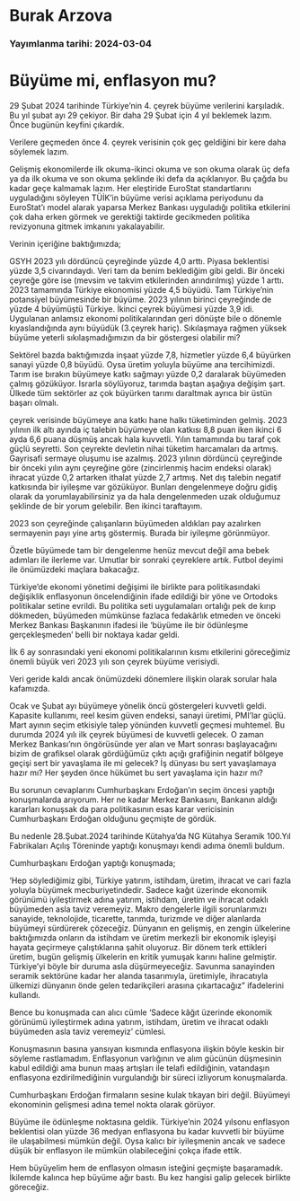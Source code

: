 # Burak Arzova

### Yayımlanma tarihi: 2024-03-04

# Büyüme mi, enflasyon mu?

29 Şubat 2024 tarihinde Türkiye’nin 4. çeyrek büyüme verilerini karşıladık. Bu yıl şubat ayı 29 çekiyor. Bir daha 29 Şubat için 4 yıl beklemek lazım. Önce bugünün keyfini çıkardık.

Verilere geçmeden önce 4. çeyrek verisinin çok geç geldiğini bir kere daha söylemek lazım.

Gelişmiş ekonomilerde ilk okuma-ikinci okuma ve son okuma olarak üç defa ya da ilk okuma ve son okuma şeklinde iki defa da açıklanıyor. Bu çağda bu kadar geçe kalmamak lazım. Her eleştiride EuroStat standartlarını uyguladığını söyleyen TÜİK’in büyüme verisi açıklama periyodunu da EuroStat’ı model alarak yaparsa Merkez Bankası uyguladığı politika etkilerini çok daha erken görmek ve gerektiği taktirde gecikmeden politika revizyonuna gitmek imkanını yakalayabilir.

Verinin içeriğine baktığımızda;

GSYH 2023 yılı dördüncü çeyreğinde yüzde 4,0 arttı. Piyasa beklentisi yüzde 3,5 civarındaydı. Veri tam da benim beklediğim gibi geldi. Bir önceki çeyreğe göre ise (mevsim ve takvim etkilerinden arındırılmış) yüzde 1 arttı. 2023 tamamında Türkiye ekonomisi yüzde 4,5 büyüdü. Tam Türkiye’nin potansiyel büyümesinde bir büyüme. 2023 yılının birinci çeyreğinde de yüzde 4 büyümüştü Türkiye. İkinci çeyrek büyümesi yüzde 3,9 idi. Uygulanan anlamsız ekonomi politikalarından geri dönüşte bile o dönemle kıyaslandığında aynı büyüdük (3.çeyrek hariç). Sıkılaşmaya rağmen yüksek büyüme yeterli sıkılaşmadığımızın da bir göstergesi olabilir mi?

Sektörel bazda baktığımızda inşaat yüzde 7,8, hizmetler yüzde 6,4 büyürken sanayi yüzde 0,8 büyüdü. Oysa üretim yoluyla büyüme ana tercihimizdi. Tarım ise bırakın büyümeye katkı sağmayı yüzde 0,2 daralarak büyümeden çalmış gözüküyor. Israrla söylüyoruz, tarımda baştan aşağıya değişim şart. Ülkede tüm sektörler az çok büyürken tarımı daraltmak ayrıca bir üstün başarı olmalı.

çeyrek verisinde büyümeye ana katkı hane halkı tüketiminden gelmiş. 2023 yılının ilk altı ayında iç talebin büyümeye olan katkısı 8,8 puan iken ikinci 6 ayda 6,6 puana düşmüş ancak hala kuvvetli. Yılın tamamında bu taraf çok güçlü seyretti. Son çeyrekte devletin nihai tüketim harcamaları da artmış. Gayrisafi sermaye oluşumu ise azalmış. 2023 yılının dördüncü çeyreğinde bir önceki yılın aynı çeyreğine göre (zincirlenmiş hacim endeksi olarak) ihracat yüzde 0,2 artarken ithalat yüzde 2,7 artmış. Net dış talebin negatif katkısında bir iyileşme var gözüküyor. Bunları dengelenmeye doğru gidiş olarak da yorumlayabilirsiniz ya da hala dengelenmeden uzak olduğumuz şeklinde de bir yorum gelebilir. Ben ikinci taraftayım.

2023 son çeyreğinde çalışanların büyümeden aldıkları pay azalırken sermayenin payı yine artış göstermiş. Burada bir iyileşme görünmüyor.

Özetle büyümede tam bir dengelenme henüz mevcut değil ama bebek adımları ile ilerleme var. Umutlar bir sonraki çeyreklere artık. Futbol deyimi ile önümüzdeki maçlara bakacağız.

Türkiye’de ekonomi yönetimi değişimi ile birlikte para politikasındaki değişiklik enflasyonun öncelendiğinin ifade edildiği bir yöne ve Ortodoks politikalar setine evrildi. Bu politika seti uygulamaları ortalığı pek de kırıp dökmeden, büyümeden mümkünse fazlaca fedakârlık etmeden ve önceki Merkez Bankası Başkanının ifadesi ile ‘büyüme ile bir ödünleşme gerçekleşmeden’ belli bir noktaya kadar geldi.

İlk 6 ay sonrasındaki yeni ekonomi politikalarının kısmı etkilerini göreceğimiz önemli büyük veri 2023 yılı son çeyrek büyüme verisiydi.

Veri geride kaldı ancak önümüzdeki dönemlere ilişkin olarak sorular hala kafamızda.

Ocak ve Şubat ayı büyümeye yönelik öncü göstergeleri kuvvetli geldi. Kapasite kullanımı, reel kesim güven endeksi, sanayi üretimi, PMI’lar güçlü. Mart ayının seçim etkisiyle talep yönünden kuvvetli geçmesi muhtemel. Bu durumda 2024 yılı ilk çeyrek büyümesi de kuvvetli gelecek. O zaman Merkez Bankası’nın öngörüsünde yer alan ve Mart sonrası başlayacağını bizim de grafiksel olarak gördüğümüz çıktı açığı grafiğinin negatif bölgeye geçişi sert bir yavaşlama ile mi gelecek? İş dünyası bu sert yavaşlamaya hazır mı? Her şeyden önce hükümet bu sert yavaşlama için hazır mı?

Bu sorunun cevaplarını Cumhurbaşkanı Erdoğan’ın seçim öncesi yaptığı konuşmalarda arıyorum. Her ne kadar Merkez Bankasını, Bankanın aldığı kararları konuşsak da para politikasının esas karar vericisinin Cumhurbaşkanı Erdoğan olduğunu geçmişte de gördük.

Bu nedenle 28.Şubat.2024 tarihinde Kütahya’da NG Kütahya Seramik 100.Yıl Fabrikaları Açılış Töreninde yaptığı konuşmayı kendi adıma önemli buldum.

Cumhurbaşkanı Erdoğan yaptığı konuşmada;

‘Hep söylediğimiz gibi, Türkiye yatırım, istihdam, üretim, ihracat ve cari fazla yoluyla büyümek mecburiyetindedir. Sadece kağıt üzerinde ekonomik görünümü iyileştirmek adına yatırım, istihdam, üretim ve ihracat odaklı büyümeden asla taviz veremeyiz. Makro dengelerle ilgili sorunlarımızı sanayide, teknolojide, ticarette, tarımda, turizmde ve diğer alanlarda büyümeyi sürdürerek çözeceğiz. Dünyanın en gelişmiş, en zengin ülkelerine baktığımızda onların da istihdam ve üretim merkezli bir ekonomik işleyişi hayata geçirmeye çalıştıklarına şahit oluyoruz. Bir dönem terk ettikleri üretim, bugün gelişmiş ülkelerin en kritik yumuşak karını haline gelmiştir. Türkiye’yi böyle bir duruma asla düşürmeyeceğiz. Savunma sanayinden seramik sektörüne kadar her alanda tasarımıyla, üretimiyle, ihracatıyla ülkemizi dünyanın önde gelen tedarikçileri arasına çıkartacağız” ifadelerini kullandı.

Bence bu konuşmada can alıcı cümle ‘Sadece kâğıt üzerinde ekonomik görünümü iyileştirmek adına yatırım, istihdam, üretim ve ihracat odaklı büyümeden asla taviz veremeyiz’ cümlesi.

Konuşmasının basına yansıyan kısmında enflasyona ilişkin böyle keskin bir söyleme rastlamadım. Enflasyonun varlığının ve alım gücünün düşmesinin kabul edildiği ama bunun maaş artışları ile telafi edildiğinin, vatandaşın enflasyona ezdirilmediğinin vurgulandığı bir süreci izliyorum konuşmalarda.

Cumhurbaşkanı Erdoğan firmaların sesine kulak tıkayan biri değil. Büyümeyi ekonominin gelişmesi adına temel nokta olarak görüyor.

Büyüme ile ödünleşme noktasına geldik. Türkiye’nin 2024 yılsonu enflasyon beklentisi olan yüzde 36 medyan enflasyona bu kadar kuvvetli bir büyüme ile ulaşabilmesi mümkün değil. Oysa kalıcı bir iyileşmenin ancak ve sadece düşük bir enflasyon ile mümkün olabileceğini çokça ifade ettik.

Hem büyüyelim hem de enflasyon olmasın isteğini geçmişte başaramadık. İkilemde kalınca hep büyüme ağır bastı. Bu kez hangisi galip gelecek birlikte göreceğiz.








